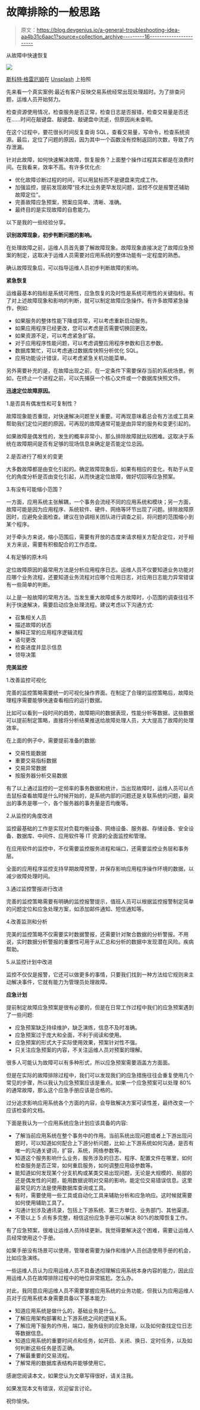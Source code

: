 # 故障排除的一般思路

> 原文：<https://blog.devgenius.io/a-general-troubleshooting-idea-aa4b31c6aac1?source=collection_archive---------16----------------------->

从故障中快速恢复

![](img/3ddbf31653a716e29809d802cd1880e8.png)

[斯科特·格雷厄姆](https://unsplash.com/@homajob?utm_source=medium&utm_medium=referral)在 [Unsplash](https://unsplash.com?utm_source=medium&utm_medium=referral) 上拍照

先来看一个真实案例:最近有客户反映交易系统经常出现处理超时。为了排查问题，运维人员开始努力。

检查资源使用情况，检查服务是否正常，检查日志是否报错，检查交易量是否还在……时间在敲键盘、敲键盘、敲键盘中流逝，但原因尚未查明。

在这个过程中，要花很长时间反复查询 SQL，查看交易量，写命令，检查系统资源。最后，定位了问题的原因，因为其中一个函数没有控制返回的次数，导致了内存泄漏。

针对此故障，如何快速解决故障，恢复服务？上面整个操作过程其实都是在浪费时间。在我看来，效率不高。有许多优化点:

*   优化故障诊断过程的时间，可以用鼠标而不是键盘来完成工作。
*   加强监控，提前发现故障“技术比业务更早发现问题，监控不仅是报警还辅助故障定位”。
*   完善故障应急预案，预案应简单、清晰、准确。
*   最终目的是实现故障的自愈能力。

以下是我的一些经验分享。

**识别故障现象，初步判断问题的影响。**

在处理故障之前，运维人员首先要了解故障现象。故障现象直接决定了故障应急预案的制定，这取决于运维人员需要对应用系统的整体功能有一定程度的熟悉。

确认故障现象后，可以指导运维人员初步判断故障的影响。

**紧急恢复**

运维最基本的指标是系统可用性，应急恢复的及时性是系统可用性的关键指标。有了对上述故障现象和影响的判断，就可以制定故障应急操作。有许多故障紧急操作，例如:

*   如果服务的整体性能下降或异常，可以考虑重新启动服务。
*   如果应用程序已经更改，您可以考虑是否需要切换回更改。
*   如果资源不足，可以考虑紧急扩容。
*   对于应用程序性能问题，可以考虑调整应用程序参数和日志参数。
*   数据库繁忙，可以考虑通过数据库快照分析优化 SQL。
*   应用功能设计错误，可以考虑紧急关机功能菜单。

另外需要补充的是，在故障出现之前，在一定条件下需要保存当前的系统场景。例如，在终止一个进程之前，可以先捕获一个核心文件或一个数据库快照文件。

**迅速定位故障原因。**

1.是否具有偶发性和可复制性？

故障现象能否重现，对快速解决问题至关重要。可再现意味着总会有方法或工具来帮助我们定位问题的原因，可再现的故障通常可能是由异常的服务和变更引起的。

如果故障是偶发性的，发生的概率非常小，那么排除故障就比较困难。这取决于系统在故障期间是否有足够的现场信息来确定是否能定位总因。

2.是否进行了相关的变更

大多数故障都是由变化引起的。确定故障现象后，如果有相应的变化，有助于从变化的角度分析是否由变化引起，从而快速定位故障，做好切回等应急预案。

3.有没有可能缩小范围？

一方面，应用系统主张解耦，一个事务会流经不同的应用系统和模块；另一方面，故障可能是因为应用程序、系统软件、硬件、网络等环节出现了问题。排除故障原因时，应避免全面检查。建议在协调相关团队进行调查之前，将问题的范围缩小到某个程序。

对于牵头方来说，缩小范围后，需要有开放的态度来请求相关方配合定位，对于相关方来说，需要有积极配合的工作态度。

4.有足够的原木吗

定位故障原因的最常用方法是分析应用程序日志。运维人员不仅要知道业务功能对应哪个业务流程，还要知道业务流程对应哪个应用日志，对应用日志能力异常错误有一些简单的判断。

以上是一般故障的常用方法。当发生重大故障或多方故障时，小范围的调查往往不利于快速解决，需要启动应急处理流程。建议考虑以下沟通方式:

*   召集相关人员
*   描述故障的状态
*   解释正常的应用程序逻辑流程
*   语句更改
*   检查进度并显示信息
*   领导决策

**完美监控**

1.改善监控可视化

完善的监控策略需要统一的可视化操作界面。在制定了合理的监控策略后，故障处理程序需要能够快速查看相应的运行数据。

比如可以看到一段时间的趋势，故障期间的数据表现，性能分析等数据，这些数据可以提前制定策略，直接将分析结果推送给故障处理人员，大大提高了故障的处理效率。

在上面的例子中，需要提前准备的数据:

*   交易性能数据
*   重要交易指标数据
*   交易异常数据
*   按服务器分析交易数据

有了以上通过监控的一定频率的事务数据和统计，当出现故障时，运维人员可以点击鼠标查看故障是什么时候开始的，是系统内部的问题还是关联系统的问题，最突出的事务是哪一个，各个服务器的事务量是否均衡等。

2.从监控的角度改进

监控最基础的工作是实现对负载均衡设备、网络设备、服务器、存储设备、安全设备、数据库、中间件、应用软件等 IT 资源的全面监控和管理。

在应用软件的监控中，不仅需要监控服务进程和端口，还需要监控业务层和事务层。

全面的应用程序监控支持早期故障预警，并保存影响应用程序操作环境的数据，以减少故障处理时间。

3.通过监控警报进行改进

完善的监控策略需要有明确的监控报警提示，值班人员可以根据监控报警制定简单的问题定位和应急处理方案，如添加邮件通知、短信通知等。

4.改善监测和分析

完美的监控策略不仅需要实时数据警报，还需要针对聚合数据的分析警报。不用说，实时数据分析警报的重要性可用于从汇总和分析的数据中发现潜在风险。疾病帮助。

5.从监控计划中改进

监控不仅仅是报警，它还可以做更多的事情，只要我们找到一种方法给它规则来主动解决事件，它就有能力为管理员处理故障。

**应急计划**

提前制定故障应急预案是很有必要的，但是在日常工作过程中我们的应急预案遇到了一些问题:

*   应急预案缺乏持续维护，缺乏演练，信息不及时准确。
*   应急预案过于庞大和全面，不利于阅读和使用。
*   应急预案的形式大于实际使用效果，预案针对性不强。
*   只关注应急预案的内容，不关注运维人员对预案的理解。

很多人可能认为故障可以有多种形式，所以应急预案需要涵盖方方面面。

但是在实际的故障排除过程中，我们可以发现我们的应急措施往往会重复使用几个常见的步骤，所以我认为应急预案应该是重点。如果一个应急预案可以处理 80%的通常故障，那么这个应急手册应该是合格的。

过分追求影响应用系统各个方面的内容，会导致解决方案可读性差，最终改变一个应该检查的文档。

下面是我认为一个应用系统应急计划应该具备的内容:

*   了解当前应用系统在整个事务中的作用。当前系统出现问题或者上下游出现问题时，可以知道如何配合上下游分析问题，比如:上下游系统如何沟通，是否有唯一的沟通关键词，扩容，系统，网络参数等。
*   知道这个服务影响什么业务，服务涉及的日志、程序、配置文件在哪里，如何检查服务是否正常，如何重启服务，如何调整应用级参数等。
*   能知道如何发现某个分支机构或某类交易出现问题，无论是大规模的、局部的还是偶发性的问题，能用数据说明对交易的影响，能定位交易错误信息。这里最常见的方法是使用数据库查询或工具。
*   有时，需要使用一些工具或自动化工具来辅助分析和应急响应。这时候就需要如何使用辅助工具了。
*   沟通计划涉及通讯录，包括上下游系统、第三方单位、业务部门、其他渠道。
*   不管以上 5 点有多完整，相信这份应急手册可以解决 80%的故障恢复工作。

有了应急预案，很难让运维人员持续更新。我觉得要解决这个困难，需要让运维人员经常使用这个手册。

如果手册没有场景可以使用，管理者需要为操作和维护人员创造使用手册的机会，比如应急演练。

一些运维人员认为应用运维人员不具备透彻理解应用系统本身内容的能力，因此应用运维人员在故障排除过程中的地位非常尴尬。怎么办。

对此，我同意应用运维人员不需要掌握应用系统的业务功能，但我认为应用运维人员对于应用系统本身需要具备以下基本能力:

*   知道应用系统是做什么的，基础业务是什么。
*   了解应用架构部署和上下游系统之间的逻辑关系。
*   了解应用下服务的作用，端口，服务级别的应急处理，以及如何查找定位日志等数据信息。
*   知道应用系统的重要时间点和任务，如开启、关闭、换日、定时任务，以及如何判断这些任务是否正确。
*   了解最重要的交易流程。
*   了解常用的数据库表结构并能够使用它。

感谢您阅读本文，如果您认为文章写得很好，请关注我。

如果发现本文有错误，欢迎留言讨论。

祝你愉快。